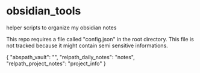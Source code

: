# obsidian_tools
helper scripts to organize my obsidian notes

This repo requires a file called "config.json" in the root directory. This file is not tracked because it might contain semi sensitive informations.

{
    "abspath_vault": "",
    "relpath_daily_notes": "notes",
    "relpath_project_notes": "project_info"
}